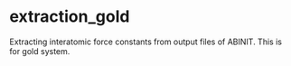 # extraction_gold
Extracting interatomic force constants from output files of ABINIT. This is for gold system.
